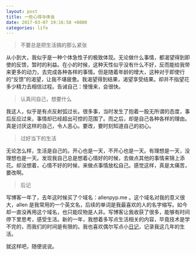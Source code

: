 ```yaml
---
layout: post
title: 一些心得与体会
date: 2017-03-07 19:16:58 +0800
categories: life
---
```


> 不要总是把生活搞的那么紧张

从小到大，我似乎是一种个体急性子的极致体现。无论做什么事情，都渴望得到即使的反馈，暂时的利益。在小的时候，这种天性似乎没有什么不好，反而能给我带来更多的动力，去完成各种各样的事情。但是随着年龄的增大，这种对于即使行的“反馈”的渴望，让我不堪疲惫。我渴望得到结果，渴望享受结果。却并不指望花多少精力去相信过程。告诫自己：慢慢来，会很快。

> 认真问自己，想要什么

我这人，似乎是有点反射弧过长。很多事，当时发生了抱着一股无所谓的态度，事后反应过来，事情却已经超出可控的范围了。而之后，却是自己各种各样的理由。真是讨厌这样的自己，令人恶心。要改，要时刻知道自己的初心。

> 过好当下的生活

无论怎么样，生活是自己的。开心也是一天，不开心也是一天。有理想是一天，没理想也是一天。发现我自己总是想着心情好的时候，去做点其他的事情来锦上添花。却没想着，心情不好的时候，来做点事情放松自己。感觉这样，真是太痛苦，要改啊。

> 后记

写博客一年了，去年这时候买了个域名：allenpyp.me 。这个域名对我的意义很大，allen 是我常用的一个英文名，后续的单词是我最喜欢的人的名字缩写。如今却一直没再用这个域名，也只能叹物是人非。写博客让我收获了很多，能够有时间停下里思考，感受生活。新的一年，我想着多写点生活相关的内容，毕竟技术是学不完的，而我们的时间是有限的。我也喜欢偶尔写点小[日记](http://allenwu.itscoder.com/diary)，记录我这几年的生活。

就这样吧，随便说说。